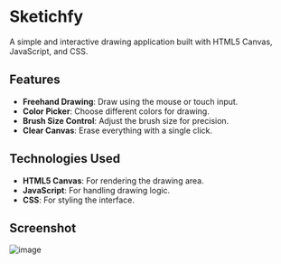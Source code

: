 # Sketichfy

A simple and interactive drawing application built with HTML5 Canvas, JavaScript, and CSS.

## Features

- **Freehand Drawing**: Draw using the mouse or touch input.  
- **Color Picker**: Choose different colors for drawing.  
- **Brush Size Control**: Adjust the brush size for precision.  
- **Clear Canvas**: Erase everything with a single click.   

## Technologies Used

- **HTML5 Canvas**: For rendering the drawing area.  
- **JavaScript**: For handling drawing logic.  
- **CSS**: For styling the interface.

## Screenshot
![image](https://github.com/user-attachments/assets/a3b4884c-9f6a-4992-98bf-626d64b47f26)


